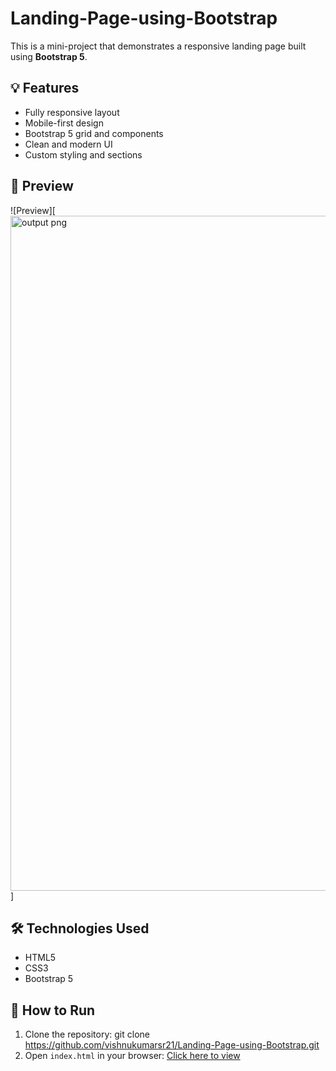 # Landing-Page-using-Bootstrap

This is a mini-project that demonstrates a responsive landing page built using **Bootstrap 5**.

## 💡 Features

- Fully responsive layout
- Mobile-first design
- Bootstrap 5 grid and components
- Clean and modern UI
- Custom styling and sections

## 📸 Preview

![Preview][<img width="1920" height="1080" alt="output png" src="https://github.com/user-attachments/assets/3cebd96e-3590-4390-90b3-2d736969a095" />]


## 🛠️ Technologies Used

- HTML5
- CSS3
- Bootstrap 5

## 🚀 How to Run

1. Clone the repository:
   git clone https://github.com/vishnukumarsr21/Landing-Page-using-Bootstrap.git
2. Open `index.html` in your browser:
   [Click here to view](https://vishnukumarsr21.github.io/Landing-Page-using-Bootstrap/)
